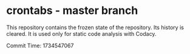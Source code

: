 # crontabs - master branch

This repository contains the frozen state of the repository.
Its history is cleared. It is used only for static code
analysis with Codacy.

Commit Time: 1734547067